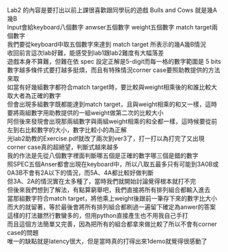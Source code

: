 Lab2 的內容是要打出以前上課很喜歡跟同學玩的遊戲 Bulls and Cows 就是幾A幾B  
Input會給keyboard八個數字 anwser五個數字 weight五個數字 match target兩個數字  
我們要從keyboard中取五個數字來達到 match target 所表示的幾A幾B情況  
收回前言這次lab好難，能感受到lab1跟lab2難度有大幅落差  
遊戲本身不算難，但難在依 spec 設定正解是5-digit而每一格的數字範圍是 5 bits  
數字越多條件式要打越多挺煩，而且有特殊情況corner case要照助教提供的方法來取  
如當有好幾組數字都符合match target時，要比較與weight相乘後的和誰比較大取大者為正確的數字  
但會出現多組數字既都能達到match target，且與weight相乘的和又一樣，這時要將兩組數字用助教提供的一組weight做第二次的比較大小  
阿但後來發現會出現那兩組數字與兩組weight相乘的和全都一樣，這時候要從前左到右比較數字的大小，數字比較小的為正解  
光lab2助教的Exercise.pdf就改了兩次到ver3了，打一打以為打完了又出現corner case真的超絕望，判斷式越來越多  
我的作法是先從八個數字裡面判斷哪五個是正確的數字哪三個是錯的數字  
照SPEC五個Anser都會出現在keyboard中，所以八取五最多只有可能到3A0B或0A3B不會有2A以下的情況，而5A、4A都比較好做判斷  
但3A、2A的情況實在太多種了，當時我們就開始討論覺得根本就打不完  
但後來我們想到了解法，有點算窮舉吧，我們直接將所有排列組合都輸入進去  
當那組數字符合match target，將他乘上weight後跟前一筆存下來的數字比大小  
而大的就留著，等於最後會將所有排列組合都刷過一遍留下確定為anwer的答案  
這樣的打法雖然行數蠻多的，但用python直接產生也不用我自己手打  
而且這個方法簡單又完善，因為把所有的組合都拿來做比較了所以不會有corner case的問題  
唯一的缺點就是latency很大，但是當時真的打得出來1demo就覺得很感動了  

